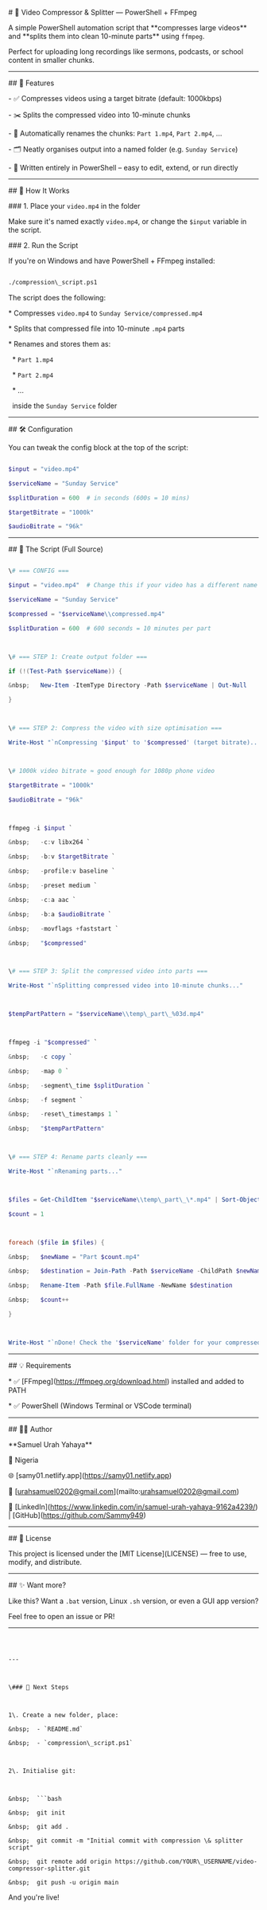 \# 🎥 Video Compressor \& Splitter — PowerShell + FFmpeg



A simple PowerShell automation script that \*\*compresses large videos\*\* and \*\*splits them into clean 10-minute parts\*\* using `ffmpeg`.  

Perfect for uploading long recordings like sermons, podcasts, or school content in smaller chunks.



---



\## 🚀 Features



\- ✅ Compresses videos using a target bitrate (default: 1000kbps)

\- ✂️ Splits the compressed video into 10-minute chunks

\- 🧼 Automatically renames the chunks: `Part 1.mp4`, `Part 2.mp4`, ...

\- 🗂 Neatly organises output into a named folder (e.g. `Sunday Service`)

\- 📜 Written entirely in PowerShell – easy to edit, extend, or run directly



---



\## 📂 How It Works



\### 1. Place your `video.mp4` in the folder

Make sure it's named exactly `video.mp4`, or change the `$input` variable in the script.



\### 2. Run the Script



If you're on Windows and have PowerShell + FFmpeg installed:



```bash

./compression\_script.ps1

````



The script does the following:



\* Compresses `video.mp4` to `Sunday Service/compressed.mp4`

\* Splits that compressed file into 10-minute `.mp4` parts

\* Renames and stores them as:



&nbsp; \* `Part 1.mp4`

&nbsp; \* `Part 2.mp4`

&nbsp; \* ...

&nbsp;   inside the `Sunday Service` folder



---



\## 🛠 Configuration



You can tweak the config block at the top of the script:



```powershell

$input = "video.mp4"

$serviceName = "Sunday Service"

$splitDuration = 600  # in seconds (600s = 10 mins)

$targetBitrate = "1000k"

$audioBitrate = "96k"

```



---



\## 📜 The Script (Full Source)



```powershell

\# === CONFIG ===

$input = "video.mp4"  # Change this if your video has a different name

$serviceName = "Sunday Service"

$compressed = "$serviceName\\compressed.mp4"

$splitDuration = 600  # 600 seconds = 10 minutes per part



\# === STEP 1: Create output folder ===

if (!(Test-Path $serviceName)) {

&nbsp;   New-Item -ItemType Directory -Path $serviceName | Out-Null

}



\# === STEP 2: Compress the video with size optimisation ===

Write-Host "`nCompressing '$input' to '$compressed' (target bitrate)..."



\# 1000k video bitrate ≈ good enough for 1080p phone video

$targetBitrate = "1000k"

$audioBitrate = "96k"



ffmpeg -i $input `

&nbsp;   -c:v libx264 `

&nbsp;   -b:v $targetBitrate `

&nbsp;   -profile:v baseline `

&nbsp;   -preset medium `

&nbsp;   -c:a aac `

&nbsp;   -b:a $audioBitrate `

&nbsp;   -movflags +faststart `

&nbsp;   "$compressed"



\# === STEP 3: Split the compressed video into parts ===

Write-Host "`nSplitting compressed video into 10-minute chunks..."



$tempPartPattern = "$serviceName\\temp\_part\_%03d.mp4"



ffmpeg -i "$compressed" `

&nbsp;   -c copy `

&nbsp;   -map 0 `

&nbsp;   -segment\_time $splitDuration `

&nbsp;   -f segment `

&nbsp;   -reset\_timestamps 1 `

&nbsp;   "$tempPartPattern"



\# === STEP 4: Rename parts cleanly ===

Write-Host "`nRenaming parts..."



$files = Get-ChildItem "$serviceName\\temp\_part\_\*.mp4" | Sort-Object Name

$count = 1



foreach ($file in $files) {

&nbsp;   $newName = "Part $count.mp4"

&nbsp;   $destination = Join-Path -Path $serviceName -ChildPath $newName

&nbsp;   Rename-Item -Path $file.FullName -NewName $destination

&nbsp;   $count++

}



Write-Host "`nDone! Check the '$serviceName' folder for your compressed and split videos."

```



---



\## 💡 Requirements



\* ✅ \[FFmpeg](https://ffmpeg.org/download.html) installed and added to PATH

\* ✅ PowerShell (Windows Terminal or VSCode terminal)



---



\## 🧑‍💻 Author



\*\*Samuel Urah Yahaya\*\*

📍 Nigeria

🌐 \[samy01.netlify.app](https://samy01.netlify.app)

📧 \[urahsamuel0202@gmail.com](mailto:urahsamuel0202@gmail.com)

🔗 \[LinkedIn](https://www.linkedin.com/in/samuel-urah-yahaya-9162a4239/) | \[GitHub](https://github.com/Sammy949)



---



\## 📝 License



This project is licensed under the \[MIT License](LICENSE) — free to use, modify, and distribute.



---



\## ✨ Want more?



Like this? Want a `.bat` version, Linux `.sh` version, or even a GUI app version?

Feel free to open an issue or PR!



---



````



---



\### 📌 Next Steps



1\. Create a new folder, place:

&nbsp;  - `README.md`

&nbsp;  - `compression\_script.ps1`



2\. Initialise git:



&nbsp;  ```bash

&nbsp;  git init

&nbsp;  git add .

&nbsp;  git commit -m "Initial commit with compression \& splitter script"

&nbsp;  git remote add origin https://github.com/YOUR\_USERNAME/video-compressor-splitter.git

&nbsp;  git push -u origin main

````



And you're live!

